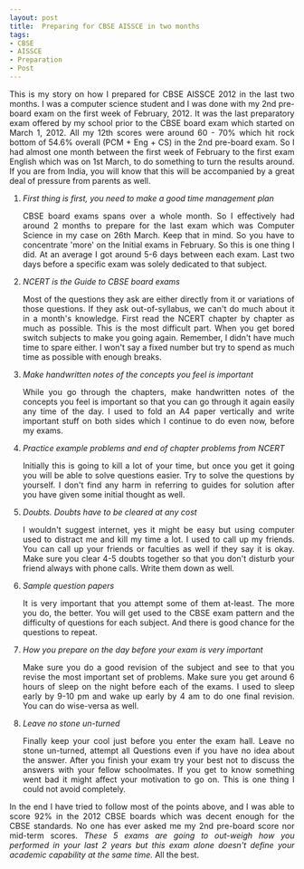```yaml
---
layout: post
title:  Preparing for CBSE AISSCE in two months
tags:
- CBSE
- AISSCE
- Preparation
- Post
---
```


<p align="justify">This is my story on how I prepared for CBSE AISSCE 2012 in the last two months. I was a computer science student and I was done with my 2nd pre-board exam on the first week of February, 2012. It was the last preparatory exam offered by my school prior to the CBSE board exam which started on March 1, 2012. All my 12th scores were around 60 - 70% which hit rock bottom of 54.6% overall (PCM + Eng + CS) in the 2nd pre-board exam. So I had almost one month between the first week of February to the first exam English which was on 1st March, to do something to turn the results around. If you are from India, you will know that this will be accompanied by a great deal of pressure from parents as well. </p>

<ol>
<li><i>First thing is first, you need to make a good time management plan</i></li>
<p align="justify">CBSE board exams spans over a whole month. So I effectively had around 2 months to prepare for the last exam which was Computer Science in my case on 26th March. Keep that in mind. So you have to concentrate 'more' on the Initial exams in February. So this is one thing I did. At an average I got around 5-6 days between each exam. Last two days before a specific exam was solely dedicated to that subject.</p>

<li><i>NCERT is the Guide to CBSE board exams</i></li>
<p align="justify">Most of the questions they ask are either directly from it or variations of those questions. If they ask out-of-syllabus, we can't do much about it in a month's knowledge. First read the NCERT chapter by chapter as much as possible. This is the most difficult part. When you get bored switch subjects to make you going again. Remember, I didn't have much time to spare either. I won't say a fixed number but try to spend as much time as possible with enough breaks.</p>

<li><i>Make handwritten notes of the concepts you feel is important</i></li>
<p align="justify">While you go through the chapters, make handwritten notes of the concepts you feel is important so that you can go through it again easily any time of the day. I used to fold an A4 paper vertically and write important stuff on both sides which I continue to do even now, before my exams.</p>

<li><i>Practice example problems and end of chapter problems from NCERT</i></li>
<p align="justify">Initially this is going to kill a lot of your time, but once you get it going you will be able to solve questions easier. Try to solve the questions by yourself. I don't find any harm in referring to guides for solution after you have given some initial thought as well.</p>

<li><i>Doubts. Doubts have to be cleared at any cost</i></li>
<p align="justify">I wouldn't suggest internet, yes it might be easy but using computer used to distract me and kill my time a lot. I used to call up my friends. You can call up your friends or faculties as well if they say it is okay. Make sure you clear 4-5 doubts together so that you don't disturb your friend always with phone calls. Write them down as well.</p>

<li><i>Sample question papers</i></li>
<p align="justify">It is very important that you attempt some of them at-least. The more you do, the better. You will get used to the CBSE exam pattern and the difficulty of questions for each subject. And there is good chance for the questions to repeat.</p>

<li><i>How you prepare on the day before your exam is very important</i></li>
<p align="justify">Make sure you do a good revision of the subject and see to that you revise the most important set of problems. Make sure you get around 6 hours of sleep on the night before each of the exams. I used to sleep early by 9-10 pm and wake up early by 4 am to do one final revision. You can do wise-versa as well.</p>

<li><i>Leave no stone un-turned</i></li>
<p align="justify">Finally keep your cool just before you enter the exam hall.  Leave no stone un-turned, attempt all Questions even if you have no idea about the answer. After you finish your exam try your best not to discuss the answers with your fellow schoolmates. If you get to know something went bad it might affect your motivation to go on. This is one thing I could not avoid completely. </p>
</ol>
<p align="justify">In the end I have tried to follow most of the points above, and I was able to score 92% in the 2012 CBSE boards which was decent enough for the CBSE standards. No one has ever asked me my 2nd pre-board score nor mid-term scores. <i>These 5 exams are going to out-weigh how you performed in your last 2 years but this exam alone doesn't define your academic capability at the same time.</i> All the best.</p>
